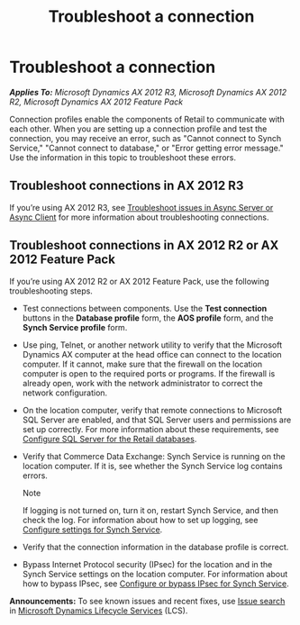 ﻿---
title: Troubleshoot a connection
TOCTitle: Troubleshoot a connection
ms:assetid: 038b12e9-0218-4fca-8737-9c38184fe155
ms:mtpsurl: https://technet.microsoft.com/en-us/library/JJ878424(v=AX.60)
ms:contentKeyID: 50632069
ms.date: 05/18/2015
mtps_version: v=AX.60
---

# Troubleshoot a connection 


_**Applies To:** Microsoft Dynamics AX 2012 R3, Microsoft Dynamics AX 2012 R2, Microsoft Dynamics AX 2012 Feature Pack_

Connection profiles enable the components of Retail to communicate with each other. When you are setting up a connection profile and test the connection, you may receive an error, such as "Cannot connect to Synch Service," "Cannot connect to database," or "Error getting error message." Use the information in this topic to troubleshoot these errors.

## Troubleshoot connections in AX 2012 R3

If you’re using AX 2012 R3, see [Troubleshoot issues in Async Server or Async Client](troubleshoot-issues-in-async-server-or-async-client.md) for more information about troubleshooting connections.

## Troubleshoot connections in AX 2012 R2 or AX 2012 Feature Pack

If you’re using AX 2012 R2 or AX 2012 Feature Pack, use the following troubleshooting steps.

  - Test connections between components. Use the **Test connection** buttons in the **Database profile** form, the **AOS profile** form, and the **Synch Service profile** form.

  - Use ping, Telnet, or another network utility to verify that the Microsoft Dynamics AX computer at the head office can connect to the location computer. If it cannot, make sure that the firewall on the location computer is open to the required ports or programs. If the firewall is already open, work with the network administrator to correct the network configuration.

  - On the location computer, verify that remote connections to Microsoft SQL Server are enabled, and that SQL Server users and permissions are set up correctly. For more information about these requirements, see [Configure SQL Server for the Retail databases](configure-sql-server-for-the-retail-databases.md).

  - Verify that Commerce Data Exchange: Synch Service is running on the location computer. If it is, see whether the Synch Service log contains errors.
    

    > [!NOTE]
    > <P>If logging is not turned on, turn it on, restart Synch Service, and then check the log. For information about how to set up logging, see <A href="configure-settings-for-synch-service.md">Configure settings for Synch Service</A>.</P>



  - Verify that the connection information in the database profile is correct.

  - Bypass Internet Protocol security (IPsec) for the location and in the Synch Service settings on the location computer. For information about how to bypass IPsec, see [Configure or bypass IPsec for Synch Service](configure-or-bypass-ipsec-for-synch-service.md).

  
**Announcements:** To see known issues and recent fixes, use [Issue search](http://go.microsoft.com/fwlink/?linkid=389258) in [Microsoft Dynamics Lifecycle Services](http://go.microsoft.com/fwlink/?linkid=306505) (LCS).

